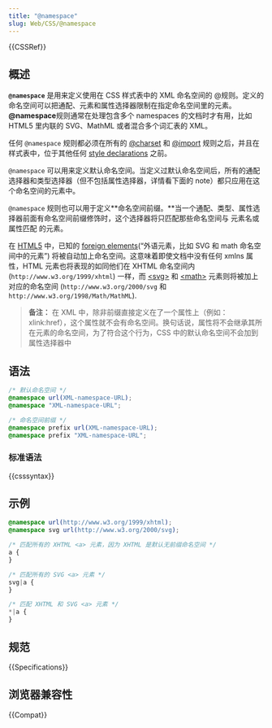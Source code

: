 ```yaml
---
title: "@namespace"
slug: Web/CSS/@namespace
---
```


{{CSSRef}}

## 概述

**`@namespace`** 是用来定义使用在 CSS 样式表中的 XML 命名空间的 @规则。定义的命名空间可以把通配、元素和属性选择器限制在指定命名空间里的元素。**@namespace**规则通常在处理包含多个 namespaces 的文档时才有用，比如 HTML5 里内联的 SVG、MathML 或者混合多个词汇表的 XML。

任何 `@namespace` 规则都必须在所有的 [@charset](/zh-CN/docs/Web/CSS/%40charset) 和 [@import](/zh-CN/docs/Web/CSS/%40import) 规则之后，并且在样式表中，位于其他任何 [style declarations](/zh-CN/docs/Web/API/CSSStyleDeclaration) 之前。

`@namespace` 可以用来定义默认命名空间。当定义过默认命名空间后，所有的通配选择器和类型选择器（但不包括属性选择器，详情看下面的 note）都只应用在这个命名空间的元素中。

`@namespace` 规则也可以用于定义**命名空间前缀。**当一个通配、类型、属性选择器前面有命名空间前缀修饰时，这个选择器将只匹配那些命名空间与 元素名或属性匹配 的元素。

在 [HTML5](/zh-CN/docs/Glossary/HTML5) 中，已知的 [foreign elements](https://html.spec.whatwg.org/#foreign-elements)(“外语元素，比如 SVG 和 math 命名空间中的元素”) 将被自动加上命名空间。这意味着即使文档中没有任何 xmlns 属性，HTML 元素也将表现的如同他们在 XHTML 命名空间内 (`http://www.w3.org/1999/xhtml`) 一样，而 [\<svg>](/zh-CN/docs/Web/SVG/Element/svg) 和 [\<math>](/zh-CN/docs/Web/MathML/Element/math) 元素则将被加上对应的命名空间 (`http://www.w3.org/2000/svg` 和`http://www.w3.org/1998/Math/MathML`).

> **备注：** 在 XML 中，除非前缀直接定义在了一个属性上（例如：xlink:href），这个属性就不会有命名空间。换句话说，属性将不会继承其所在元素的命名空间，为了符合这个行为，CSS 中的默认命名空间不会加到属性选择器中

## 语法

```css
/* 默认命名空间 */
@namespace url(XML-namespace-URL);
@namespace "XML-namespace-URL";

/* 命名空间前缀 */
@namespace prefix url(XML-namespace-URL);
@namespace prefix "XML-namespace-URL";
```

### 标准语法

{{csssyntax}}

## 示例

```css
@namespace url(http://www.w3.org/1999/xhtml);
@namespace svg url(http://www.w3.org/2000/svg);

/* 匹配所有的 XHTML <a> 元素，因为 XHTML 是默认无前缀命名空间 */
a {
}

/* 匹配所有的 SVG <a> 元素 */
svg|a {
}

/* 匹配 XHTML 和 SVG <a> 元素 */
*|a {
}
```

## 规范

{{Specifications}}

## 浏览器兼容性

{{Compat}}
